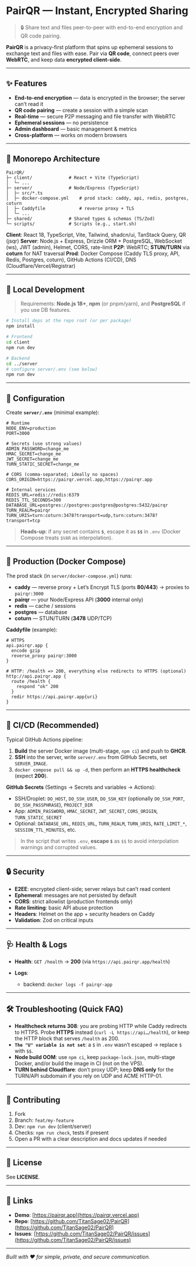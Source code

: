 # PairQR — Instant, Encrypted Sharing

> 🔒 Share text and files peer-to-peer with end-to-end encryption and QR code pairing.

**PairQR** is a privacy-first platform that spins up ephemeral sessions to exchange text and files with ease. Pair via **QR code**, connect peers over **WebRTC**, and keep data **encrypted client-side**.

---

## ✨ Features

* **End-to-end encryption** — data is encrypted in the browser; the server can’t read it
* **QR code pairing** — create a session with a simple scan
* **Real-time** — secure P2P messaging and file transfer with WebRTC
* **Ephemeral sessions** — no persistence 
* **Admin dashboard** — basic management & metrics
* **Cross-platform** — works on modern browsers

---

## 🧱 Monorepo Architecture

```
PairQR/
├─ client/              # React + Vite (TypeScript)
│  └─ ...
├─ server/              # Node/Express (TypeScript)
│  ├─ src/*.ts
│  ├─ docker-compose.yml    # prod stack: caddy, api, redis, postgres, coturn
│  ├─ Caddyfile             # reverse proxy + TLS
│  └─ ...
├─ shared/              # Shared types & schemas (TS/Zod)
└─ scripts/             # Scripts (e.g., start.sh)
```

**Client**: React 18, TypeScript, Vite, Tailwind, shadcn/ui, TanStack Query, QR (jsqr)
**Server**: Node.js + Express, Drizzle ORM + PostgreSQL, WebSocket (ws), JWT (admin), Helmet, CORS, rate-limit
**P2P**: WebRTC; **STUN/TURN** via **coturn** for NAT traversal
**Prod**: Docker Compose (Caddy TLS proxy, API, Redis, Postgres, coturn), GitHub Actions (CI/CD), DNS (Cloudflare/Vercel/Registrar)

---

## 🚀 Local Development

> Requirements: **Node.js 18+**, **npm** (or pnpm/yarn), and **PostgreSQL** if you use DB features.

```bash
# Install deps at the repo root (or per package)
npm install

# Frontend
cd client
npm run dev

# Backend
cd ../server
# configure server/.env (see below)
npm run dev
```

---

## 🔧 Configuration

Create **`server/.env`** (minimal example):

```env
# Runtime
NODE_ENV=production
PORT=3000

# Secrets (use strong values)
ADMIN_PASSWORD=change_me
HMAC_SECRET=change_me
JWT_SECRET=change_me
TURN_STATIC_SECRET=change_me

# CORS (comma-separated; ideally no spaces)
CORS_ORIGIN=https://pairqr.vercel.app,https://pairqr.app

# Internal services
REDIS_URL=redis://redis:6379
REDIS_TTL_SECONDS=300
DATABASE_URL=postgres://postgres:postgres@postgres:5432/pairqr
TURN_REALM=pairqr
TURN_URIS=turn:coturn:3478?transport=udp,turn:coturn:3478?transport=tcp
```

> **Heads-up**: if any secret contains **`$`**, escape it as **`$$`** in `.env` (Docker Compose treats `$VAR` as interpolation).

---

## 🐳 Production (Docker Compose)

The prod stack (in `server/docker-compose.yml`) runs:

* **caddy** — reverse proxy + Let’s Encrypt TLS (ports **80/443**) → proxies to `pairqr:3000`
* **pairqr** — your Node/Express API (**3000** internal only)
* **redis** — cache / sessions
* **postgres** — database
* **coturn** — STUN/TURN (**3478** UDP/TCP)

**Caddyfile** (example):

```caddyfile
# HTTPS
api.pairqr.app {
  encode gzip
  reverse_proxy pairqr:3000
}

# HTTP: /health => 200, everything else redirects to HTTPS (optional)
http://api.pairqr.app {
  route /health {
    respond "ok" 200
  }
  redir https://api.pairqr.app{uri}
}
```

---


## 🤖 CI/CD (Recommended)

Typical GitHub Actions pipeline:

1. **Build** the server Docker image (multi-stage, `npm ci`) and push to **GHCR**.
2. **SSH** into the server, write `server/.env` from GitHub Secrets, set `SERVER_IMAGE`.
3. `docker compose pull && up -d`, then perform an **HTTPS healthcheck** (expect **200**).

**GitHub Secrets** (Settings → Secrets and variables → Actions):

* SSH/Droplet: `DO_HOST`, `DO_SSH_USER`, `DO_SSH_KEY` (optionally `DO_SSH_PORT`, `DO_SSH_PASSPHRASE`), `PROJECT_DIR`
* App: `ADMIN_PASSWORD`, `HMAC_SECRET`, `JWT_SECRET`, `CORS_ORIGIN`, `TURN_STATIC_SECRET`
* Optional: `DATABASE_URL`, `REDIS_URL`, `TURN_REALM`, `TURN_URIS`, `RATE_LIMIT_*`, `SESSION_TTL_MINUTES`, etc.

> In the script that writes `.env`, **escape `$`** as `$$` to avoid interpolation warnings and corrupted values.

---

## 🔒 Security

* **E2EE**: encrypted client-side; server relays but can’t read content
* **Ephemeral**: messages are not persisted by default
* **CORS**: strict allowlist (production frontends only)
* **Rate limiting**: basic API abuse protection
* **Headers**: Helmet on the app + security headers on Caddy
* **Validation**: Zod on critical inputs

---

## 🩺 Health & Logs

* **Health**: `GET /health` → **200** (via `https://api.pairqr.app/health`)
* **Logs**:

  * backend: `docker logs -f pairqr-app`

---

## 🛠 Troubleshooting (Quick FAQ)

* **Healthcheck returns 308**: you are probing HTTP while Caddy redirects to HTTPS. Probe **HTTPS** instead (`curl -L https://api…/health`), or keep the HTTP block that serves `/health` as 200.
* **`The "U" variable is not set`**: a `$` in `.env` wasn’t escaped → replace `$` with `$$`.
* **Node build OOM**: use `npm ci`, keep `package-lock.json`, multi-stage Docker, and/or build the image in CI (not on the VPS).
* **TURN behind Cloudflare**: don’t proxy UDP; keep **DNS only** for the TURN/API subdomain if you rely on UDP and ACME HTTP-01.

---

## 🤝 Contributing

1. Fork
2. Branch: `feat/my-feature`
3. Dev: `npm run dev` (client/server)
4. Checks: `npm run check`, tests if present
5. Open a PR with a clear description and docs updates if needed

---

## 📄 License

See **LICENSE**.

---

## 🔗 Links

* **Demo**: [https://pairqr.app](https://pairqr.vercel.app)
* **Repo**: [https://github.com/TitanSage02/PairQR](https://github.com/TitanSage02/PairQR)
* **Issues**: [https://github.com/TitanSage02/PairQR/issues](https://github.com/TitanSage02/PairQR/issues)

---

*Built with ❤️ for simple, private, and secure communication.*
